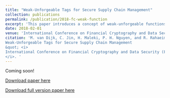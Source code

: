 ```yaml
---
title: "Weak-Unforgeable Tags for Secure Supply Chain Management"
collection: publications
permalink: /publication/2018-fc-weak-function
excerpt: 'This paper introduces a concept of weak-unforgeable functions for secure supply chain management. We also introduce three efficient constructions of weak-unforeable functions.' 
date: 2018-02-01
venue: 'International Conference on Financial Cryptography and Data Security (FC)'
citation: 'M. van Dijk, C. Jin, H. Maleki, P. H. Nguyen, and R. Rahaeimehr. (2018).&quot;
Weak-Unforgeable Tags for Secure Supply Chain Management
&quot; <i>
International Conference on Financial Cryptography and Data Security (FC)
</i>. '
---
```


Coming soon!

[Download paper here](https://link.springer.com/chapter/10.1007/978-3-662-58387-6_5)

[Download full version paper here](https://eprint.iacr.org/2017/1221.pdf)
